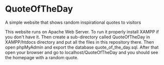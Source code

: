 # QuoteOfTheDay
A simple website that shows random inspirational quotes to visitors

This website runs on Apache Web Server. To run it properly install XAMPP if you don't have it. Then create a sub-directory called QuoteOfTheDay in XAMPP/htdocs directory and put all the files in this repository there. Then open phpMyAdmin and export the database quote_of_the_day.sql. After that open your browser and go to localhost/QuoteOfTheDay and you should see the homepage with a random quote.
